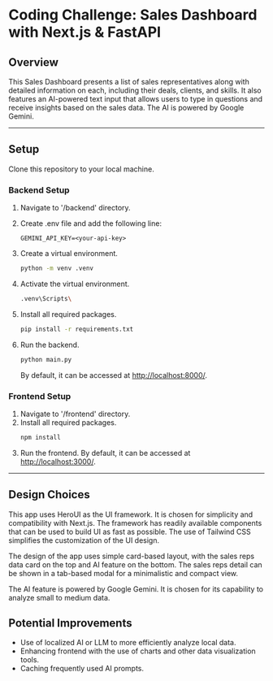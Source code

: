 # Coding Challenge: Sales Dashboard with Next.js & FastAPI

## Overview

This Sales Dashboard presents a list of sales representatives along with detailed information on each, including their deals, clients, and skills.
It also features an AI-powered text input that allows users to type in questions and receive insights based on the sales data. The AI is powered by Google Gemini.

---

## Setup

Clone this repository to your local machine.

### Backend Setup

1. Navigate to '/backend' directory.
2. Create .env file and add the following line:

   ```
   GEMINI_API_KEY=<your-api-key>
   ```

3. Create a virtual environment.

   ```bash
   python -m venv .venv
   ```

4. Activate the virtual environment.

   ```bash
   .venv\Scripts\
   ```

5. Install all required packages.

   ```bash
   pip install -r requirements.txt
   ```

6. Run the backend.

   ```bash
   python main.py
   ```

   By default, it can be accessed at [http://localhost:8000/](http://localhost:8000/).

### Frontend Setup

1. Navigate to '/frontend' directory.
2. Install all required packages.
   ```bash
   npm install
   ```
3. Run the frontend.
   By default, it can be accessed at [http://localhost:3000/](http://localhost:3000/).

---

## Design Choices

This app uses HeroUI as the UI framework. It is chosen for simplicity and compatibility with Next.js. The framework has readily available components that can be used to build UI as fast as possible.
The use of Tailwind CSS simplifies the customization of the UI design.

The design of the app uses simple card-based layout, with the sales reps data card on the top and AI feature on the bottom. The sales reps detail can be shown in a tab-based modal for a minimalistic and compact view.

The AI feature is powered by Google Gemini. It is chosen for its capability to analyze small to medium data.

## Potential Improvements

- Use of localized AI or LLM to more efficiently analyze local data.
- Enhancing frontend with the use of charts and other data visualization tools.
- Caching frequently used AI prompts.
